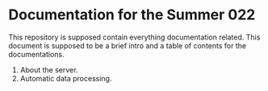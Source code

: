 # Documentation for the Summer 022

This repository is supposed contain everything documentation
related. This document is supposed to be a brief intro and a table of
contents for the documentations.

1. About the server.
1. Automatic data processing.
